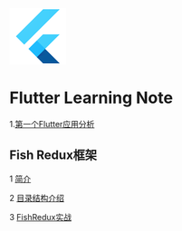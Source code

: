 ![logo](pic/flutter-mark.png)

# Flutter Learning Note

1.[第一个Flutter应用分析](doc/第一个Futter应用.md)

## Fish Redux框架

1 [简介](doc/FishRedux/1.简介.md)

2 [目录结构介绍](doc/FishRedux/2.目录结构介绍.md)  

3 [FishRedux实战](doc/FishRedux/3.FishRedux实战.md)
